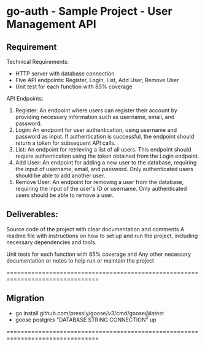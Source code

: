 # go-auth - Sample Project - User Management API

## Requirement
Technical Requirements:
- HTTP server with database connection
- Five API endpoints: Register, Login, List, Add User, Remove User
- Unit test for each function with 85% coverage

API Endpoints:
1. Register: An endpoint where users can register their account by providing necessary information such as username, email, and password.
2. Login: An endpoint for user authentication, using username and password as input. If authentication is successful, the endpoint should return a token for subsequent API calls.
3. List: An endpoint for retrieving a list of all users. This endpoint should require authentication using the token obtained from the Login endpoint.
4. Add User: An endpoint for adding a new user to the database, requiring the input of username, email, and password. Only authenticated users should be able to add another user.
5. Remove User: An endpoint for removing a user from the database, requiring the input of the user's ID or username. Only authenticated users should be able to remove a user.


## Deliverables:

Source code of the project with clear documentation and comments
A readme file with instructions on how to set up and run the project, including necessary dependencies and tools.

Unit tests for each function with 85% coverage and Any other necessary documentation or notes to help run or maintain the project


================================================================================

## Migration
- go install github.com/pressly/goose/v3/cmd/goose@latest
- goose postgres "DATABASE STRING CONNECTION" up


================================================================================

